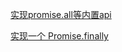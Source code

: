 [实现promise.all等内置api](https://juejin.cn/post/7069805387490263047)

[实现一个 Promise.finally](https://github.com/Advanced-Frontend/Daily-Interview-Question/issues/109)